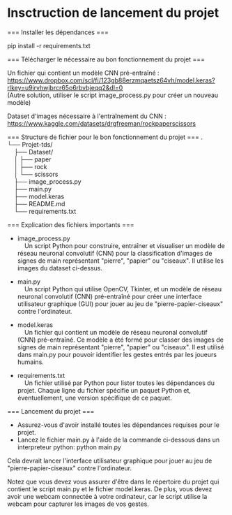 # Insctruction de lancement du projet

=== Installer les dépendances ===

pip install -r requirements.txt

=== Télécharger le nécessaire au bon fonctionnement du projet ===

Un fichier qui contient un modèle CNN pré-entraîné : https://www.dropbox.com/scl/fi/123gb88erzmqaetsz64vh/model.keras?rlkey=u9irvhwjbrcr65o6rbvbjeqq2&dl=0  
(Autre solution, utiliser le script image_process.py pour créer un nouveau modèle)

Dataset d'images nécessaire à l'entraînement du CNN : https://www.kaggle.com/datasets/drgfreeman/rockpaperscissors

=== Structure de fichier pour le bon fonctionnement du projet ===
.  
└── Projet-tds/  
&nbsp;&nbsp;&nbsp;&nbsp;├── Dataset/  
&nbsp;&nbsp;&nbsp;&nbsp;│   ├── paper  
&nbsp;&nbsp;&nbsp;&nbsp;│   ├── rock  
&nbsp;&nbsp;&nbsp;&nbsp;│   └── scissors  
&nbsp;&nbsp;&nbsp;&nbsp;├── image_process.py  
&nbsp;&nbsp;&nbsp;&nbsp;├── main.py  
&nbsp;&nbsp;&nbsp;&nbsp;├── model.keras  
&nbsp;&nbsp;&nbsp;&nbsp;├── README.md  
&nbsp;&nbsp;&nbsp;&nbsp;└── requirements.txt  

=== Explication des fichiers importants ===

- image_process.py  
&nbsp;&nbsp;&nbsp;&nbsp;Un script Python pour construire, entraîner et visualiser un modèle de réseau neuronal convolutif (CNN) pour la classification d'images de signes de main représentant "pierre", "papier" ou "ciseaux". Il utilise les images du dataset ci-dessus.

- main.py  
&nbsp;&nbsp;&nbsp;&nbsp;Un script Python qui utilise OpenCV, Tkinter, et un modèle de réseau neuronal convolutif (CNN) pré-entraîné pour créer une interface utilisateur graphique (GUI) pour jouer au jeu de "pierre-papier-ciseaux" contre l'ordinateur.

- model.keras  
&nbsp;&nbsp;&nbsp;&nbsp;Un fichier qui contient un modèle de réseau neuronal convolutif (CNN) pré-entraîné. Ce modèle a été formé pour classer des images de signes de main représentant "pierre", "papier" ou "ciseaux". Il est utilisé dans main.py pour pouvoir identifier les gestes entrés par les joueurs humains.

- requirements.txt  
&nbsp;&nbsp;&nbsp;&nbsp;Un fichier utilisé par Python pour lister toutes les dépendances du projet. Chaque ligne du fichier spécifie un paquet Python et, éventuellement, une version spécifique de ce paquet.

=== Lancement du projet ===

 - Assurez-vous d'avoir installé toutes les dépendances requises pour le projet.
 - Lancez le fichier main.py à l'aide de la commande ci-dessous dans un interpreteur python:
    python main.py

Cela devrait lancer l'interface utilisateur graphique pour jouer au jeu de "pierre-papier-ciseaux" contre l'ordinateur.

Notez que vous devez vous assurer d'être dans le répertoire du projet qui contient le script main.py et le fichier model.keras. De plus, vous devez avoir une webcam connectée à votre ordinateur, car le script utilise la webcam pour capturer les images de vos gestes.
